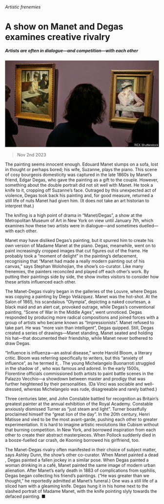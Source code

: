 ###### Artistic frenemies

# A show on Manet and Degas examines creative rivalry 

##### Artists are often in dialogue—and competition—with each other 

![image](images/20231104_CUP502.jpg) 

> Nov 2nd 2023 

The painting seems innocent enough. Edouard Manet slumps on a sofa, lost in thought or perhaps bored; his wife, Suzanne, plays the piano. This scene of cosy bourgeois domesticity was captured in the late 1860s by Manet’s friend, Edgar Degas, who gave the painting as a gift to the couple. However, something about the double portrait did not sit well with Manet. He took a knife to it, cropping off Suzanne’s face. Outraged by this unexpected act of violence, Degas took back his painting and, for good measure, returned a still life of nuts Manet had given him. (It does not take an art historian to interpret that.) 

The knifing is a high point of drama in “Manet/Degas”, a show at the Metropolitan Museum of Art in New York on view until January 7th, which examines how these two artists were in dialogue—and sometimes duelled—with each other. 

Manet may have disliked Degas’s painting, but it spurred him to create his own version of Madame Manet at the piano. Degas, meanwhile, went on to paint increasingly cropped images that cut figures out of the frame. He probably took a “moment of delight” in the painting’s defacement, recognising that “Manet had made a really modern painting out of his canvas,” says Stephan Wolohojian, the show’s co-curator. Like many frenemies, the painters reconciled and played off each other’s work. By putting their paintings side by side, the show invites visitors to consider how these artists influenced each other. 

The Manet-Degas rivalry began in the galleries of the Louvre, where Degas was copying a painting by Diego Velázquez. Manet was the hot-shot. At the Salon of 1865, his scandalous “Olympia”, depicting a naked courtesan, a black maid and an alert cat, provoked outrage, while Degas’s conventional painting, “Scene of War in the Middle Ages”, went unnoticed. Degas responded by producing more radical compositions and joined forces with a group of artists who became known as “Impressionists”. Manet refused to take part. He was “more vain than intelligent”, Degas quipped. Still, Degas created a series of drawings—Manet standing, Manet seated and holding his hat—that documented their friendship, while Manet never bothered to draw Degas. 

“Influence is influenza—an astral disease,” wrote Harold Bloom, a literary critic. Bloom was referring specifically to writers, but this “anxiety of influence”, as he termed it, . The young Michelangelo Buonarroti struggled in the shadow of , who was famous and adored. In the early 1500s, Florentine officials commissioned both artists to paint battle scenes in the Palazzo Vecchio—a showdown between master and prodigy that was further heightened by their personalities. (Da Vinci was sociable and well-dressed, whereas Michelangelo was rude, disagreeable and rarely bathed.)

Three centuries later,  and John Constable battled for recognition as Britain’s greatest painter at the annual exhibition of the Royal Academy. Constable anxiously dismissed Turner as “just steam and light”. Turner boastfully proclaimed himself the “great lion of the day”. In the 20th century, Henri Matisse and  vied to be the most avant-garde, pushing each other to greater experimentation. It is hard to imagine artistic revolutions like Cubism without that burning competition. In New York,  and  borrowed inspiration from each other to create their abstract masterpieces. When Pollock suddenly died in a booze-fuelled car crash, de Kooning borrowed his girlfriend, too. 

The Manet-Degas rivalry often manifested in their choice of subject matter, says Ashley Dunn, the show’s other co-curator. When Manet painted a dead , Degas painted a fallen jockey in a similar pose. When Degas painted a woman drinking in a café, Manet painted the same image of modern urban alienation. After Manet’s early death in 1883 of complications from syphilis, Degas began collecting his friend’s paintings. (“He was greater than we thought,” he reportedly admitted at Manet’s funeral.) One was a still life of a sliced ham with a gleaming knife. Degas hung it in his home next to the slashed portrait of Madame Manet, with the knife pointing slyly towards the defaced painting. ■


